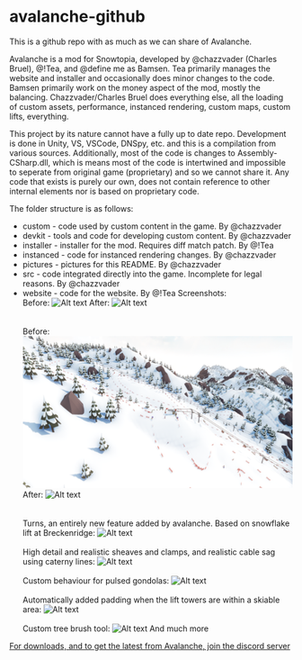 # avalanche-github

This is a github repo with as much as we can share of Avalanche.

Avalanche is a mod for Snowtopia, developed by @chazzvader (Charles Bruel), @!Tea, and @define me as Bamsen. Tea primarily manages the website and installer and occasionally does minor changes to the code. Bamsen primarily work on the money aspect of the mod, mostly the balancing. Chazzvader/Charles Bruel does everything else, all the loading of custom assets, performance, instanced rendering, custom maps, custom lifts, everything.

This project by its nature cannot have a fully up to date repo. Development is done in Unity, VS, VSCode, DNSpy, etc. and this is a compilation from various sources. Additionally, most of the code is changes to Assembly-CSharp.dll, which is means most of the code is intertwined and impossible to seperate from original game (proprietary) and so we cannot share it. Any code that exists is purely our own, does not contain reference to other internal elements nor is based on proprietary code.

The folder structure is as follows:
 * custom - code used by custom content in the game. By @chazzvader
 * devkit - tools and code for developing custom content. By @chazzvader
 * installer - installer for the mod. Requires diff match patch. By @!Tea
 * instanced - code for instanced rendering changes. By @chazzvader
 * pictures - pictures for this README. By @chazzvader
 * src - code integrated directly into the game. Incomplete for legal reasons. By @chazzvader
 * website - code for the website. By @!Tea
Screenshots:<br>
Before:
![Alt text](https://github.com/charles-bruel/avalanche-github/blob/master/pictures/ps1o.PNG?raw=true)
After:
![Alt text](https://github.com/charles-bruel/avalanche-github/blob/master/pictures/ps1m.PNG?raw=true)
<br><br><br>
Before:
![Alt text](https://github.com/charles-bruel/avalanche-github/blob/master/pictures/ps2o.PNG?raw=true)
After:
![Alt text](https://github.com/charles-bruel/avalanche-github/blob/master/pictures/ps2m.PNG?raw=true)
<br><br><br>
Turns, an entirely new feature added by avalanche. Based on snowflake lift at Breckenridge:
![Alt text](https://github.com/charles-bruel/avalanche-github/blob/master/pictures/ps3.PNG?raw=true)
<br><br>High detail and realistic sheaves and clamps, and realistic cable sag using caterny lines:
![Alt text](https://github.com/charles-bruel/avalanche-github/blob/master/pictures/ps4.PNG?raw=true)
<br><br>Custom behaviour for pulsed gondolas:
![Alt text](https://github.com/charles-bruel/avalanche-github/blob/master/pictures/ps5.PNG?raw=true)
<br><br>Automatically added padding when the lift towers are within a skiable area:
![Alt text](https://github.com/charles-bruel/avalanche-github/blob/master/pictures/ps6.PNG?raw=true)
<br><br>Custom tree brush tool:
![Alt text](https://github.com/charles-bruel/avalanche-github/blob/master/pictures/ps7.PNG?raw=true)
And much more

[For downloads, and to get the latest from Avalanche, join the discord server](https://discord.gg/zGZ3CV8jVJ)
